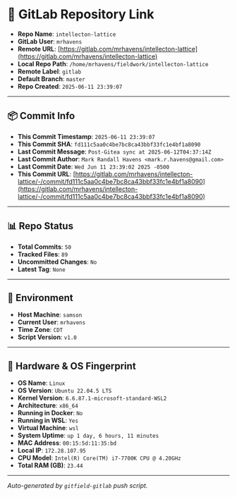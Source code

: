 # 🔗 GitLab Repository Link

- **Repo Name**: `intellecton-lattice`
- **GitLab User**: `mrhavens`
- **Remote URL**: [https://gitlab.com/mrhavens/intellecton-lattice](https://gitlab.com/mrhavens/intellecton-lattice)
- **Local Repo Path**: `/home/mrhavens/fieldwork/intellecton-lattice`
- **Remote Label**: `gitlab`
- **Default Branch**: `master`
- **Repo Created**: `2025-06-11 23:39:07`

---

## 📦 Commit Info

- **This Commit Timestamp**: `2025-06-11 23:39:07`
- **This Commit SHA**: `fd111c5aa0c4be7bc8ca43bbf33fc1e4bf1a8090`
- **Last Commit Message**: `Post-Gitea sync at 2025-06-12T04:37:14Z`
- **Last Commit Author**: `Mark Randall Havens <mark.r.havens@gmail.com>`
- **Last Commit Date**: `Wed Jun 11 23:39:02 2025 -0500`
- **This Commit URL**: [https://gitlab.com/mrhavens/intellecton-lattice/-/commit/fd111c5aa0c4be7bc8ca43bbf33fc1e4bf1a8090](https://gitlab.com/mrhavens/intellecton-lattice/-/commit/fd111c5aa0c4be7bc8ca43bbf33fc1e4bf1a8090)

---

## 📊 Repo Status

- **Total Commits**: `50`
- **Tracked Files**: `89`
- **Uncommitted Changes**: `No`
- **Latest Tag**: `None`

---

## 🧽 Environment

- **Host Machine**: `samson`
- **Current User**: `mrhavens`
- **Time Zone**: `CDT`
- **Script Version**: `v1.0`

---

## 🧬 Hardware & OS Fingerprint

- **OS Name**: `Linux`
- **OS Version**: `Ubuntu 22.04.5 LTS`
- **Kernel Version**: `6.6.87.1-microsoft-standard-WSL2`
- **Architecture**: `x86_64`
- **Running in Docker**: `No`
- **Running in WSL**: `Yes`
- **Virtual Machine**: `wsl`
- **System Uptime**: `up 1 day, 6 hours, 11 minutes`
- **MAC Address**: `00:15:5d:11:35:bd`
- **Local IP**: `172.28.107.95`
- **CPU Model**: `Intel(R) Core(TM) i7-7700K CPU @ 4.20GHz`
- **Total RAM (GB)**: `23.44`

---

_Auto-generated by `gitfield-gitlab` push script._
